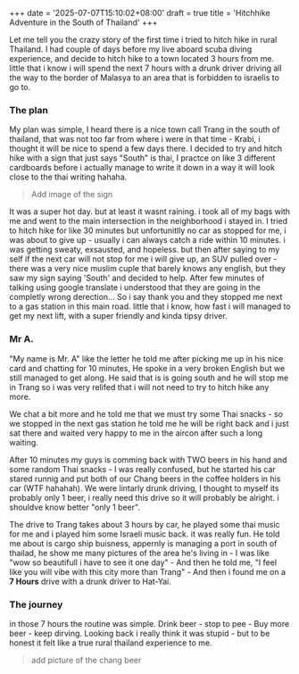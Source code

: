 +++
date = '2025-07-07T15:10:02+08:00'
draft = true
title = 'Hitchhike Adventure in the South of Thailand'
+++

Let me tell you the crazy story of the first time i tried to hitch hike in rural
Thailand. I had couple of days before my live aboard scuba diving experience,
and decide to hitch hike to a town located 3 hours from me. little that i know i
will spend the next 7 hours with a drunk driver driving all the way to the
border of Malasya to an area that is forbidden to israelis to go to.

### The plan

My plan was simple, I heard there is a nice town call Trang in the south of
thailand, that was not too far from where i were in that time - Krabi, i thought
it will be nice to spend a few days there. I decided to try and hitch hike with
a sign that just says "South" is thai, I practce on like 3 different cardboards
before i actually manage to write it down in a way it will look close to the
thai writing hahaha.

> Add image of the sign

It was a super hot day. but at least it wasnt raining. i took all of my bags
with me and went to the main intersection in the neighborhood i stayed in. I
tried to hitch hike for like 30 minutes but unfortunitlly no car as stopped for
me, i was about to give up - usually i can always catch a ride within 10
minutes. i was getting sweaty, exsausted, and hopeless. but then after saying to
my self if the next car will not stop for me i will give up, an SUV pulled
over - there was a very nice muslim cuple that barely knows any english, but
they saw my sign saying 'South' and decided to help. After few minutes of
talking using google translate i understood that they are going in the completly
wrong derection... So i say thank you and they stopped me next to a gas station
in this main road. little that i know, how fast i will managed to get my next
lift, with a super friendly and kinda tipsy driver.

### Mr A.

"My name is Mr. A" like the letter he told me after picking me up in his nice
card and chatting for 10 minutes, He spoke in a very broken English but we still
managed to get along. He said that is is going south and he will stop me in
Trang so i was very relifed that i will not need to try to hitch hike any more.

We chat a bit more and he told me that we must try some Thai snacks - so we
stopped in the next gas station he told me he will be right back and i just sat
there and waited very happy to me in the aircon after such a long waiting.

After 10 minutes my guys is comming back with TWO beers in his hand and some
random Thai snacks - I was really confused, but he started his car stared runnig
and put both of our Chang beers in the coffee holders in his car (WTF hahahah).
We were lintarly drunk driving, I thought to myself its probably only 1 beer, i
really need this drive so it will probably be alright. i shouldve know better
"only 1 beer".

The drive to Trang takes about 3 hours by car, he played some thai music for me
and i played him some Israeli music back. it was really fun. He told me about is
cargo ship buisness, appernly is managing a port in south of thailad, he show me
many pictures of the area he's living in - I was like "wow so beautifull i have
to see it one day" - And then he told me, "I feel like you will vibe with this
city more than Trang" - And then i found me on a **7 Hours** drive with a drunk
driver to Hat-Yai.

### The journey

in those 7 hours the routine was simple. Drink beer - stop to pee - Buy more
beer - keep dirving. Looking back i really think it was stupid - but to be
honest it felt like a true rural thailand experience to me.

> add picture of the chang beer
